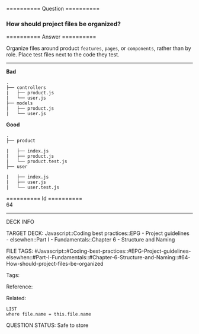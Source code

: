 ========== Question ==========  

### How should project files be organized?  

========== Answer ==========  

Organize files around product `features`, `pages`, or `components`, rather than by role. Place test files next to the code they test.

<hr>

**Bad**

```
.
├── controllers
|   ├── product.js
|   └── user.js
├── models
|   ├── product.js
|   └── user.js
```

**Good**

```
.
├── product

|   ├── index.js
|   ├── product.js
|   └── product.test.js
├── user

|   ├── index.js
|   ├── user.js
|   └── user.test.js
```

========== Id ==========  
64

---

DECK INFO

TARGET DECK: Javascript::Coding best practices::EPG - Project guidelines - elsewhen::Part I - Fundamentals::Chapter 6 - Structure and Naming

FILE TAGS: #Javascript::#Coding-best-practices::#EPG-Project-guidelines-elsewhen::#Part-I-Fundamentals::#Chapter-6-Structure-and-Naming::#64-How-should-project-files-be-organized

Tags:

Reference:

Related:

```dataview
LIST
where file.name = this.file.name
```

QUESTION STATUS: Safe to store
